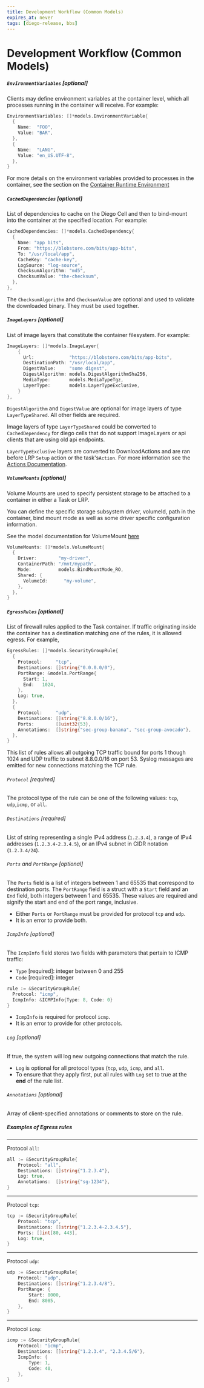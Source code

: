```yaml
---
title: Development Workflow (Common Models)
expires_at: never
tags: [diego-release, bbs]
---
```


# Development Workflow (Common Models)

##### `EnvironmentVariables` [optional]

Clients may define environment variables at the container level, which all processes running in the container will receive. For example:

```go
EnvironmentVariables: []*models.EnvironmentVariable{
  {
    Name:  "FOO",
    Value: "BAR",
  },
  {
    Name:  "LANG",
    Value: "en_US.UTF-8",
  },
}
```

For more details on the environment variables provided to processes in the container, see the section on the [Container Runtime Environment](07-environment-overview.md)

##### `CachedDependencies` [optional]

List of dependencies to cache on the Diego Cell and then to bind-mount into the container at the specified location. For example:

```go
CachedDependencies: []*models.CachedDependency{
  {
    Name: "app bits",
    From: "https://blobstore.com/bits/app-bits",
    To: "/usr/local/app",
    CacheKey: "cache-key",
    LogSource: "log-source",
    ChecksumAlgorithm: "md5",
    ChecksumValue: "the-checksum",
  },
},
```

The `ChecksumAlgorithm` and `ChecksumValue` are optional and used to validate the downloaded binary.  They must be used together.

##### `ImageLayers` [optional]

List of image layers that constitute the container filesystem. For example:

```go
ImageLayers: []*models.ImageLayer{
    {
      Url:             "https://blobstore.com/bits/app-bits",
      DestinationPath: "/usr/local/app",
      DigestValue:     "some digest",
      DigestAlgorithm: models.DigestAlgorithmSha256,
      MediaType:       models.MediaTypeTgz,
      LayerType:       models.LayerTypeExclusive,
    }
},
```

`DigestAlgorithm` and `DigestValue` are optional for image layers of type `LayerTypeShared`. All other fields are required.

Image layers of type `LayerTypeShared` could be converted to `CachedDependency` for diego cells that do not support ImageLayers or api clients that are using old api endpoints.

`LayerTypeExclusive` layers are converted to DownloadActions and are ran before LRP `Setup` action or the task's`Action`. For more information see the [Actions Documentation](06-actions-overview.md).

##### `VolumeMounts` [optional]

Volume Mounts are used to specify persistent storage to be attached to a container in either a Task or LRP.

You can define the specific storage subsystem driver, volumeId, path in the container, bind mount mode as well as
some driver specific configuration information.

See the model documentation for VolumeMount [here](https://pkg.go.dev/code.cloudfoundry.org/bbs/models#VolumeMount)

```go
VolumeMounts: []*models.VolumeMount{
  {
    Driver:        "my-driver",
    ContainerPath: "/mnt/mypath",
    Mode:          models.BindMountMode_RO,
    Shared: {
      VolumeId:      "my-volume",
    },
  },
}
```

##### `EgressRules` [optional]

List of firewall rules applied to the Task container. If traffic originating inside the container has a destination matching one of the rules, it is allowed egress. For example,

```go
EgressRules: []*models.SecurityGroupRule{
  {
    Protocol:     "tcp",
    Destinations: []string{"0.0.0.0/0"},
    PortRange: &models.PortRange{
      Start: 1,
      End:   1024,
    },
    Log: true,
  },
  {
    Protocol:     "udp",
    Destinations: []string{"8.8.0.0/16"},
    Ports:        []uint32{53},
    Annotations:  []string{"sec-group-banana", "sec-group-avocado"},
  },
}
```

This list of rules allows all outgoing TCP traffic bound for ports 1 though 1024 and UDP traffic to subnet 8.8.0.0/16 on port 53. Syslog messages are emitted for new connections matching the TCP rule.

###### `Protocol` [required]

The protocol type of the rule can be one of the following values: `tcp`, `udp`,`icmp`, or `all`.

###### `Destinations` [required]

List of string representing a single IPv4 address (`1.2.3.4`), a range of IPv4 addresses (`1.2.3.4-2.3.4.5`), or an IPv4 subnet in CIDR notation (`1.2.3.4/24`).


###### `Ports` and `PortRange` [optional]

The `Ports` field is a list of integers between 1 and 65535 that correspond to destination ports.
The `PortRange` field is a struct with a `Start` field and an `End` field, both integers between 1 and 65535. These values are required and signify the start and end of the port range, inclusive.

- Either `Ports` or `PortRange` must be provided for protocol `tcp` and `udp`.
- It is an error to provide both.

###### `IcmpInfo` [optional]

The `IcmpInfo` field stores two fields with parameters that pertain to ICMP traffic:

- `Type` [required]: integer between 0 and 255
- `Code` [required]: integer

```go
rule := &SecurityGroupRule{
  Protocol: "icmp",
  IcmpInfo: &ICMPInfo{Type: 8, Code: 0}
}
```

- `IcmpInfo` is required for protocol `icmp`.
- It is an error to provide for other protocols.

###### `Log` [optional]

If true, the system will log new outgoing connections that match the rule.

- `Log` is optional for all protocol types (`tcp`, `udp`, `icmp`, and `all`.
- To ensure that they apply first, put all rules with `Log` set to true at the **end** of the rule list.

###### `Annotations` [optional]

Array of client-specified annotations or comments to store on the rule.


##### Examples of Egress rules

---

Protocol `all`:

```go
all := &SecurityGroupRule{
    Protocol: "all",
    Destinations: []string{"1.2.3.4"},
    Log: true,
    Annotations:  []string{"sg-1234"},
}
```

---

Protocol `tcp`:

```go
tcp := &SecurityGroupRule{
    Protocol: "tcp",
    Destinations: []string{"1.2.3.4-2.3.4.5"},
    Ports: []int[80, 443],
    Log: true,
}
```

---

Protocol `udp`:

```go
udp := &SecurityGroupRule{
    Protocol: "udp",
    Destinations: []string{"1.2.3.4/8"},
    PortRange: {
        Start: 8000,
        End: 8085,
    },
}
```

---

Protocol `icmp`:

```go
icmp := &SecurityGroupRule{
    Protocol: "icmp",
    Destinations: []string{"1.2.3.4", "2.3.4.5/6"},
    IcmpInfo: {
        Type: 1,
        Code: 40,
    },
}
```
